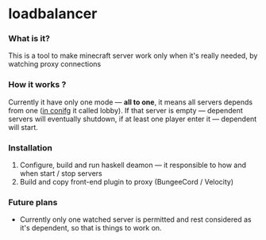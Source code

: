 # loadbalancer

### What is it?

This is a tool to make minecraft server work only when it's really needed, by watching proxy connections


### How it works ?

Currently it have only one mode — **all to one**, it means all servers depends from one ([in conifg](src.java/bungee/src/main/resources/config.yml) it called lobby).
If that server is empty — dependent servers will eventually shutdown, if at least one player enter it — dependent will start.


### Installation 

1. Configure, build and run haskell deamon — it responsible to how and when start / stop servers
2. Build and copy front-end plugin to proxy (BungeeCord / Velocity)

### Future plans 

* Currently only one watched server is permitted and rest considered as it's dependent, so that is things to work on.
